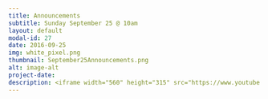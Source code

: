 ```yaml
---
title: Announcements
subtitle: Sunday September 25 @ 10am
layout: default
modal-id: 27
date: 2016-09-25
img: white_pixel.png
thumbnail: September25Announcements.png
alt: image-alt
project-date:
description: <iframe width="560" height="315" src="https://www.youtube.com/embed/4WUARYKPD98" frameborder="0" allowfullscreen></iframe>
---
```

